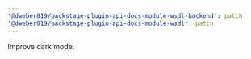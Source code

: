 ```yaml
---
'@dweber019/backstage-plugin-api-docs-module-wsdl-backend': patch
'@dweber019/backstage-plugin-api-docs-module-wsdl': patch
---
```


Improve dark mode.

